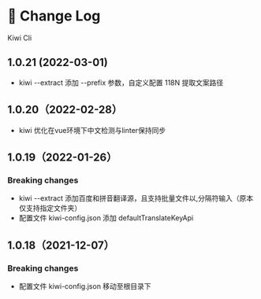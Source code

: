 # 🐤 Change Log

Kiwi Cli

## 1.0.21 (2022-03-01)
-  kiwi --extract 添加 --prefix 参数，自定义配置 118N 提取文案路径
## 1.0.20（2022-02-28）
- kiwi 优化在vue环境下中文检测与linter保持同步
## 1.0.19（2022-01-26）

### Breaking changes

- kiwi --extract 添加百度和拼音翻译源，且支持批量文件以,分隔符输入（原本仅支持指定文件夹）
- 配置文件 kiwi-config.json 添加 defaultTranslateKeyApi

## 1.0.18（2021-12-07）

### Breaking changes

- 配置文件 kiwi-config.json 移动至根目录下
